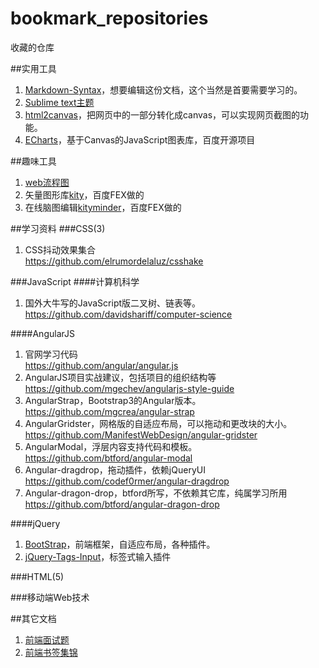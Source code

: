 bookmark_repositories
=====================

收藏的仓库

##实用工具
 1. [Markdown-Syntax](https://gitcafe.com/riku/Markdown-Syntax-CN/blob/master/syntax.md )，想要编辑这份文档，这个当然是首要需要学习的。    
 2. [Sublime text主题](https://github.com/kkga/spacegray)    
 3. [html2canvas](https://github.com/niklasvh/html2canvas)，把网页中的一部分转化成canvas，可以实现网页截图的功能。    
 4. [ECharts](https://github.com/ecomfe/echarts)，基于Canvas的JavaScript图表库，百度开源项目


##趣味工具
 1. [web流程图](https://github.com/sporritt/jsPlumb)   
 2. 矢量图形库[kity](https://github.com/fex-team/kity)，百度FEX做的   
 3. 在线脑图编辑[kityminder](https://github.com/fex-team/kityminder)，百度FEX做的    

##学习资料
###CSS(3)
 1. CSS抖动效果集合     
 https://github.com/elrumordelaluz/csshake     


###JavaScript
####计算机科学
 1. 国外大牛写的JavaScript版二叉树、链表等。    
 https://github.com/davidshariff/computer-science     

####AngularJS
 1. 官网学习代码   
 https://github.com/angular/angular.js   
 2. AngularJS项目实战建议，包括项目的组织结构等     
 https://github.com/mgechev/angularjs-style-guide
 3. AngularStrap，Bootstrap3的Angular版本。   
 https://github.com/mgcrea/angular-strap
 4. AngularGridster，网格版的自适应布局，可以拖动和更改块的大小。    
 https://github.com/ManifestWebDesign/angular-gridster    
 5. AngularModal，浮层内容支持代码和模板。    
 https://github.com/btford/angular-modal     
 6. Angular-dragdrop，拖动插件，依赖jQueryUI    
 https://github.com/codef0rmer/angular-dragdrop     
 7. Angular-dragon-drop，btford所写，不依赖其它库，纯属学习所用     
 https://github.com/btford/angular-dragon-drop 

     
####jQuery
 1. [BootStrap](https://github.com/twbs/bootstrap)，前端框架，自适应布局，各种插件。    
 2. [jQuery-Tags-Input](https://github.com/xoxco/jQuery-Tags-Input)，标签式输入插件    


###HTML(5)


###移动端Web技术


##其它文档
 1. [前端面试题](https://github.com/darcyclarke/Front-end-Developer-Interview-Questions)    
 2. [前端书签集锦](https://github.com/dypsilon/frontend-dev-bookmarks)    
